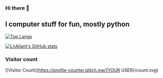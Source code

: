 ### Hi there 👋
I computer stuff for fun, mostly python
 ---
 
[![Top Langs](https://github-readme-stats.vercel.app/api/top-langs/?username=LhAllant69&hide=java,html,css&theme=radical)](https://github.com/anuraghazra/github-readme-stats)

[![LhAllant's GitHub stats](https://github-readme-stats.vercel.app/api?username=LhAllant69&theme=radical)](https://github.com/anuraghazra/github-readme-stats)

### Visitor count
![Visitor Count](https://profile-counter.glitch.me/{YOUR USER}/count.svg)
